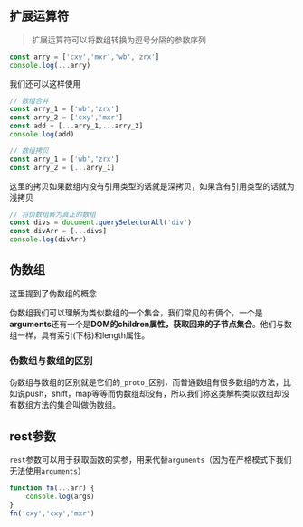 

## 扩展运算符

> 扩展运算符可以将数组转换为逗号分隔的参数序列

```js
const arry = ['cxy','mxr','wb','zrx']
console.log(...arry)
```

我们还可以这样使用

```js
// 数组合并
const arry_1 = ['wb','zrx']
const arry_2 = ['cxy','mxr']
const add = [...arry_1,...arry_2]
console.log(add)
```

```js
// 数组拷贝
const arry_1 = ['wb','zrx']
const arry_2 = [...arry_1]
```

这里的拷贝如果数组内没有引用类型的话就是深拷贝，如果含有引用类型的话就为浅拷贝

```js
// 将伪数组转为真正的数组
const divs = document.querySelectorAll('div')
const divArr = [...divs]
console.log(divArr)
```

## 伪数组

这里提到了伪数组的概念

伪数组我们可以理解为类似数组的一个集合，我们常见的有俩个，一个是**arguments**还有一个是**DOM的children属性，获取回来的子节点集合**。他们与数组一样，具有索引(下标)和length属性。

### 伪数组与数组的区别

伪数组与数组的区别就是它们的`_proto_`区别，而普通数组有很多数组的方法，比如说push，shift，map等等而伪数组却没有，所以我们称这类解构类似数组却没有数组方法的集合叫做伪数组。

## rest参数

`rest`参数可以用于获取函数的实参，用来代替`arguments`（因为在严格模式下我们无法使用`arguments`）

```js
function fn(...arr) {
    console.log(args)
}
fn('cxy','cxy','mxr')
```





